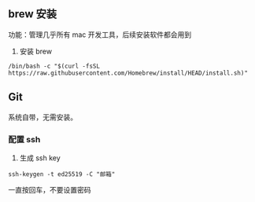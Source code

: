 
## brew 安装

功能：管理几乎所有 mac 开发工具，后续安装软件都会用到

1. 安装 brew

```
/bin/bash -c "$(curl -fsSL https://raw.githubusercontent.com/Homebrew/install/HEAD/install.sh)"
```

## Git

系统自带，无需安装。

### 配置 ssh


1. 生成 ssh key

```
ssh-keygen -t ed25519 -C "邮箱"
```

一直按回车，不要设置密码
